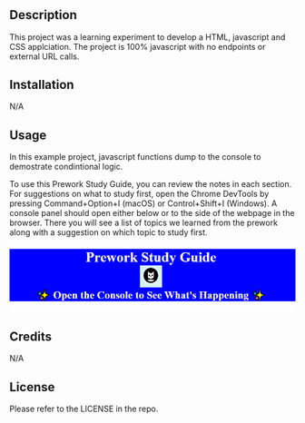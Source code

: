 # <Your-Project-Title>

## Description

This project was a learning experiment to develop a HTML, javascript and CSS applciation. The project is 100% javascript with no endpoints or external URL calls.

## Installation

N/A

## Usage

In this example project, javascript functions dump to the console to demostrate condintional logic.

To use this Prework Study Guide, you can review the notes in each section. For suggestions on what to study first, open the Chrome DevTools by pressing Command+Option+I (macOS) or Control+Shift+I (Windows). A console panel should open either below or to the side of the webpage in the browser. There you will see a list of topics we learned from the prework along with a suggestion on which topic to study first.


![alt text](assets/images/screenshot.png)

## Credits

N/A

## License

Please refer to the LICENSE in the repo.

